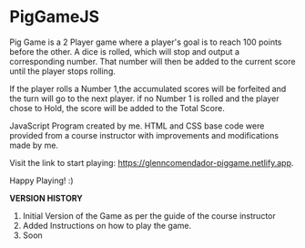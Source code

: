 # PigGameJS

Pig Game is a 2 Player game where a player's goal is to reach 100 points before the other.
A dice is rolled, which will stop and output a corresponding number. That number will then 
be added to the current score until the player stops rolling. 

If the player rolls a Number 1,the accumulated scores will be forfeited and the turn will 
go to the next player. if no Number 1 is rolled and the player chose to Hold, the score will 
be added to the Total Score.

JavaScript Program created by me. HTML and CSS base code were provided from a course instructor 
with improvements and modifications made by me.

Visit the link to start playing: https://glenncomendador-piggame.netlify.app.

Happy Playing! :)

**VERSION HISTORY**
1. Initial Version of the Game as per the guide of the course instructor
2. Added Instructions on how to play the game.
3. Soon
